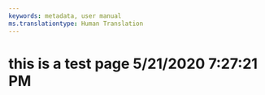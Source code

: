```yaml
---
keywords: metadata, user manual
ms.translationtype: Human Translation
---
```

# this is a test page 5/21/2020 7:27:21 PM